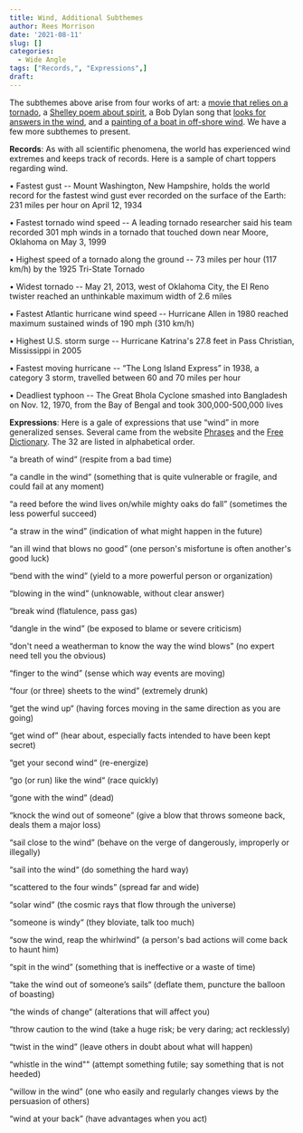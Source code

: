 ```yaml
---
title: Wind, Additional Subthemes
author: Rees Morrison
date: '2021-08-11'
slug: []
categories:
  - Wide Angle
tags: ["Records,", "Expressions",]
draft: 
---
```


The subthemes above arise from four works of art: a [movie that relies on a tornado](https://themesfromart.com/post/2021-08-12-wind-from-the-wizard-of-oz-a-movie-with-judy-garland/windoz/), a [Shelley poem about spirit](https://themesfromart.com/post/2021-08-12-wind-from-ode-to-the-west-wind-by-percy-bysshe-shelley/windode/), a Bob Dylan song that [looks for answers in the wind](https://themesfromart.com/post/2021-08-12-wind-from-blowin-in-the-wind-a-song-by-bob-dylan/windblowin/), and a [painting of a boat in off-shore wind](https://themesfromart.com/post/2021-08-12-wind-from-the-man-at-the-helm-a-painting-by-theo-van-rysselberghe/windhelm/).  We have a few more subthemes to present.

<!--more-->

**Records**:  As with all scientific phenomena, the world has experienced wind extremes and keeps track of records.  Here is a sample of chart toppers regarding wind.

•	Fastest gust -- Mount Washington, New Hampshire, holds the world record for the fastest wind gust ever recorded on the surface of the Earth: 231 miles per hour on April 12, 1934

•	Fastest tornado wind speed -- A leading tornado researcher said his team recorded 301 mph winds in a tornado that touched down near Moore, Oklahoma on May 3, 1999

•	Highest speed of a tornado along the ground -- 73 miles per hour (117 km/h) by the 1925 Tri-State Tornado

•	Widest tornado -- May 21, 2013, west of Oklahoma City, the El Reno twister reached an unthinkable maximum width of 2.6 miles

•	Fastest Atlantic hurricane wind speed -- Hurricane Allen in 1980 reached maximum sustained winds of 190 mph (310 km/h)

•	Highest U.S. storm surge -- Hurricane Katrina's 27.8 feet in Pass Christian, Mississippi in 2005

•	Fastest moving hurricane -- “The Long Island Express” in 1938, a category 3 storm, travelled between 60 and 70 miles per hour

•	Deadliest typhoon -- The Great Bhola Cyclone smashed into Bangladesh	on Nov. 12, 1970, from the Bay of Bengal and took 300,000-500,000 lives

**Expressions**:  Here is a gale of expressions that use “wind” in more generalized senses.  Several came from the website [Phrases](https://www.phrases.com/psearch/wind) and the [Free Dictionary](https://idioms.thefreedictionary.com/wind).  The 32 are listed in alphabetical order.

<!--Here are the sayings.-->

“a breath of wind“ (respite from a bad time)

“a candle in the wind“ (something that is quite vulnerable or fragile, and could fail at any moment)

“a reed before the wind lives on/while mighty oaks do fall” (sometimes the less powerful succeed)

“a straw in the wind” (indication of what might happen in the future)

“an ill wind that blows no good” (one person's misfortune is often another's good luck)

“bend with the wind” (yield to a more powerful person or organization)

“blowing in the wind” (unknowable, without clear answer)

“break wind (flatulence, pass gas)

“dangle in the wind” (be exposed to blame or severe criticism)

“don't need a weatherman to know the way the wind blows” (no expert need tell you the obvious)

“finger to the wind” (sense which way events are moving)

“four (or three) sheets to the wind” (extremely drunk)

“get the wind up“ (having forces moving in the same direction as you are going)

“get wind of” (hear about, especially facts intended to have been kept secret)

“get your second wind“ (re-energize)

“go (or run) like the wind“ (race quickly)

“gone with the wind” (dead)

“knock the wind out of someone” (give a blow that throws someone back, deals them a major loss)

“sail close to the wind” (behave on the verge of dangerously, improperly or illegally)

“sail into the wind“ (do something the hard way)

“scattered to the four winds” (spread far and wide)

“solar wind” (the cosmic rays that flow through the universe)

“someone is windy“ (they bloviate, talk too much)

“sow the wind, reap the whirlwind” (a person's bad actions will come back to haunt him)	

“spit in the wind” (something that is ineffective or a waste of time)

“take the wind out of someone’s sails“ (deflate them, puncture the balloon of boasting)

“the winds of change“ (alterations that will affect you)

“throw caution to the wind (take a huge risk; be very daring; act recklessly)

“twist in the wind” (leave others in doubt about what will happen)

“whistle in the wind"" (attempt something futile; say something that is not heeded)

“willow in the wind” (one who easily and regularly changes views by the persuasion of others)

“wind at your back” (have advantages when you act)
